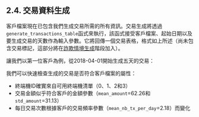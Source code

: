 ## 2.4. 交易資料生成

客戶檔案現在已包含我們生成交易所需的所有資訊。交易生成將透過`generate_transactions_table`函式來執行，該函式接受客戶檔案、起始日期以及要生成交易的天數作為輸入參數。它將回傳一個交易表格，格式如上所述（尚未包含交易標記，這部分將在[詐欺情境生成](https://fraud-detection-handbook.github.io/fraud-detection-handbook/Chapter_3_GettingStarted/SimulatedDataset.html#fraud-scenarios-generation)階段加入）。

讓我們以第一位客戶為例，從2018-04-01開始生成五天的交易：

我們可以快速檢查生成的交易是否符合客戶檔案的屬性：

- 終端機ID確實來自可用終端機清單（0、1、2和3）
- 交易金額似乎符合客戶的金額參數（`mean_amount`=62.26和`std_amount`=31.13）
- 每日交易次數根據客戶的交易頻率參數（`mean_nb_tx_per_day`=2.18）而變化

